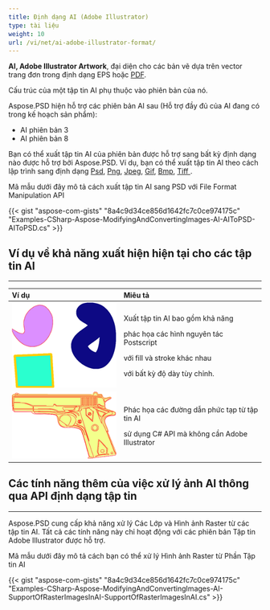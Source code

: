 ```yaml
---
title: Định dạng AI (Adobe Illustrator)
type: tài liệu
weight: 10
url: /vi/net/ai-adobe-illustrator-format/
---
```


**AI, Adobe Illustrator Artwork**, đại diện cho các bản vẽ dựa trên vector trang đơn trong định dạng EPS hoặc [PDF](https://wiki.fileformat.com/view/pdf/).

Cấu trúc của một tập tin AI phụ thuộc vào phiên bản của nó.

Aspose.PSD hiện hỗ trợ các phiên bản AI sau (Hỗ trợ đầy đủ của AI đang có trong kế hoạch sản phẩm):

- AI phiên bản 3
- AI phiên bản 8

Bạn có thể xuất tập tin AI của phiên bản được hỗ trợ sang bất kỳ định dạng nào được hỗ trợ bởi Aspose.PSD. Ví dụ, bạn có thể xuất tập tin AI theo cách lập trình sang định dạng [Psd](https://wiki.fileformat.com/image/psd/), [Png](https://wiki.fileformat.com/image/png/), [Jpeg](https://wiki.fileformat.com/image/jpeg/), [Gif](https://wiki.fileformat.com/image/gif/), [Bmp](https://wiki.fileformat.com/image/bmp/), [Tiff ](https://wiki.fileformat.com/image/tiff).

Mã mẫu dưới đây mô tả cách xuất tập tin AI sang PSD với File Format Manipulation API

{{< gist "aspose-com-gists" "8a4c9d34ce856d1642fc7c0ce974175c" "Examples-CSharp-Aspose-ModifyingAndConvertingImages-AI-AIToPSD-AIToPSD.cs" >}}


## **Ví dụ về khả năng xuất hiện hiện tại cho các tập tin AI**
-----

|**Ví dụ**|**Miêu tả**|
| :- | :- |
|![todo:image_alt_text](ai-adobe-illustrator-format_1.png)|<p>Xuất tập tin AI bao gồm khả năng</p><p>phác họa các hình nguyên tác Postscript</p><p>với fill và stroke khác nhau</p><p>với bất kỳ độ dày tùy chỉnh.</p>|
|![todo:image_alt_text](ai-adobe-illustrator-format_2.png)|<p>Phác họa các đường dẫn phức tạp từ tập tin AI</p><p>sử dụng C# API mà không cần Adobe Illustrator</p>|

## **Các tính năng thêm của việc xử lý ảnh AI thông qua API định dạng tập tin**
-----
Aspose.PSD cung cấp khả năng xử lý Các Lớp và Hình ảnh Raster từ các tập tin AI. Tất cả các tính năng này chỉ hoạt động với các phiên bản Tập tin Adobe Illustrator được hỗ trợ.

Mã mẫu dưới đây mô tả cách bạn có thể xử lý Hình ảnh Raster từ Phần Tập tin AI

{{< gist "aspose-com-gists" "8a4c9d34ce856d1642fc7c0ce974175c" "Examples-CSharp-Aspose-ModifyingAndConvertingImages-AI-SupportOfRasterImagesInAI-SupportOfRasterImagesInAI.cs" >}}
